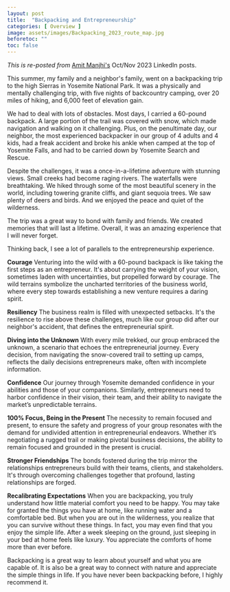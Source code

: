 ```yaml
---
layout: post
title:  "Backpacking and Entrepreneurship"
categories: [ Overview ]
image: assets/images/Backpacking_2023_route_map.jpg
beforetoc: ""
toc: false
---
```


*This is re-posted from* [Amit Manjhi's](https://www.linkedin.com/in/amitmanjhi/) Oct/Nov 2023 LinkedIn posts.

This summer, my family and a neighbor's family, went on a backpacking trip to the high Sierras in Yosemite National Park. It was a physically and mentally challenging trip, with five nights of backcountry camping, over 20 miles of hiking, and 6,000 feet of elevation gain.

We had to deal with lots of obstacles. Most days, I carried a 60-pound backpack. A large portion of the trail was covered with snow, which made navigation and walking on it challenging. Plus, on the penultimate day, our neighbor, the most experienced backpacker in our group of 4 adults and 4 kids, had a freak accident and broke his ankle when camped at the top of Yosemite Falls, and had to be carried down by Yosemite Search and Rescue.

Despite the challenges, it was a once-in-a-lifetime adventure with stunning views. Small creeks had become raging rivers. The waterfalls were breathtaking. We hiked through some of the most beautiful scenery in the world, including towering granite cliffs, and giant sequoia trees. We saw plenty of deers and birds. And we enjoyed the peace and quiet of the wilderness.

The trip was a great way to bond with family and friends. We created memories that will last a lifetime. Overall, it was an amazing experience that I will never forget.

Thinking back, I see a lot of parallels to the entrepreneurship experience.

**Courage**
Venturing into the wild with a 60-pound backpack is like taking the first steps as an entrepreneur. It's about carrying the weight of your vision, sometimes laden with uncertainties, but propelled forward by courage. The wild terrains symbolize the uncharted territories of the business world, where every step towards establishing a new venture requires a daring spirit.

**Resiliency**
The business realm is filled with unexpected setbacks. It's the resilience to rise above these challenges, much like our group did after our neighbor's accident, that defines the entrepreneurial spirit.

**Diving into the Unknown**
With every mile trekked, our group embraced the unknown, a scenario that echoes the entrepreneurial journey. Every decision, from navigating the snow-covered trail to setting up camps, reflects the daily decisions entrepreneurs make, often with incomplete information.

**Confidence**
Our journey through Yosemite demanded confidence in your abilities and those of your companions. Similarly, entrepreneurs need to harbor confidence in their vision, their team, and their ability to navigate the market’s unpredictable terrains.

**100% Focus, Being in the Present**
The necessity to remain focused and present, to ensure the safety and progress of your group resonates with the demand for undivided attention in entrepreneurial endeavors. Whether it’s negotiating a rugged trail or making pivotal business decisions, the ability to remain focused and grounded in the present is crucial.

**Stronger Friendships**
The bonds fostered during the trip mirror the relationships entrepreneurs build with their teams, clients, and stakeholders. It's through overcoming challenges together that profound, lasting relationships are forged.

**Recalibrating Expectations**
When you are backpacking, you truly understand how little material comfort you need to be happy. You may take for granted the things you have at home, like running water and a comfortable bed. But when you are out in the wilderness, you realize that you can survive without these things. In fact, you may even find that you enjoy the simple life. After a week sleeping on the ground, just sleeping in your bed at home feels like luxury. You appreciate the comforts of home more than ever before.

Backpacking is a great way to learn about yourself and what you are capable of. It is also be a great way to connect with nature and appreciate the simple things in life. If you have never been backpacking before, I highly recommend it.
